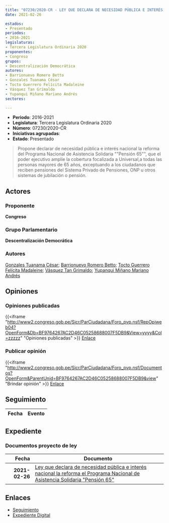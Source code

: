 ```yaml
---
title: "07230/2020-CR - LEY QUE DECLARA DE NECESIDAD PÚBLICA E INTERÉS NACIONAL LA REFORMA DEL PROGRAMA NACIONAL DE ASISTENCIA SOLIDARIA 'PENSIÓN 65'"
date: 2021-02-26

estados:
- Presentado
periodos:
- 2016-2021
legislaturas:
- Tercera Legislatura Ordinaria 2020
proponentes:
- Congreso
grupos:
- Descentralización Democrática
autores:
- Barrionuevo Romero Betto
- Gonzales Tuanama César
- Tocto Guerrero Felícita Madaleine
- Vásquez Tan Grimaldo
- Yupanqui Miñano Mariano Andrés
sectores:

---
```

- **Periodo**: 2016-2021
- **Legislatura**: Tercera Legislatura Ordinaria 2020
- **Número**: 07230/2020-CR
- **Iniciativas agrupadas**: 
- **Estado**: Presentado

> Propone declarar de necesidad pública e interés nacional la reforma del Programa Nacional de Asistencia Solidaria ""Pensión 65"", que el poder ejecutivo amplíe la cobertura focalizada a Universal,a todas las personas mayores de 65 años, exceptuando a los ciudadanos que reciben pensiones del Sistema Privado de Pensiones, ONP u otros sistemas de jubilación o pensión.


## Actores

### Proponente

**Congreso**

### Grupo Parlamentario

**Descentralización Democrática**

### Autores

[Gonzales Tuanama César](mailto:mailto:cgonzales@congreso.gob.pe); [Barrionuevo Romero Betto](mailto:mailto:bbarrionuevo@congreso.gob.pe); [Tocto Guerrero Felícita Madaleine](mailto:mailto:ftocto@congreso.gob.pe); [Vásquez Tan Grimaldo](mailto:mailto:gvasquez@congreso.gob.pe); [Yupanqui Miñano Mariano Andrés](mailto:mailto:myupanqui@congreso.gob.pe)

## Opiniones

### Opiniones publicadas

{{<iframe "http://www2.congreso.gob.pe/Sicr/ParCiudadana/Foro_pvp.nsf/RepOpiweb04?OpenForm&Db=BF9764267AC2D46C05258688007F5DB9&View=yyyy&Col=zzzzz" "Opiniones publicadas" >}}
[Enlace](http://www2.congreso.gob.pe/Sicr/ParCiudadana/Foro_pvp.nsf/RepOpiweb04?OpenForm&Db=BF9764267AC2D46C05258688007F5DB9&View=yyyy&Col=zzzzz)

### Publicar opinión

{{<iframe "http://www2.congreso.gob.pe/Sicr/ParCiudadana/Foro_pvp.nsf/Documentos?OpenForm&ParentUnid=BF9764267AC2D46C05258688007F5DB9&view" "Brindar opinión" >}}
[Enlace](http://www2.congreso.gob.pe/Sicr/ParCiudadana/Foro_pvp.nsf/Documentos?OpenForm&ParentUnid=BF9764267AC2D46C05258688007F5DB9&view)


## Seguimiento

| Fecha | Evento |
|------:|--------|


## Expediente

### Documentos proyecto de ley

| Fecha | Documento |
|------:|-----------|
| **2021-02-26** | [Ley que declara de necesidad pública e interés nacional la reforma el Programa Nacional de Asistencia Solidaria "Pensión 65"](http://www.leyes.congreso.gob.pe/Documentos/2016_2021/Proyectos_de_Ley_y_de_Resoluciones_Legislativas/PL07230-20210226.pdf) |

## Enlaces

- [Seguimiento](http://www2.congreso.gob.pe/Sicr/TraDocEstProc/CLProLey2016.nsf/f7fff46988ca05b1052578e100829cc7/df63252a840f7d5505258688007a7bf3?OpenDocument)
- [Expediente Digital](http://www2.congreso.gob.pe/Sicr/TraDocEstProc/Expvirt_2011.nsf/visbusqptramdoc1621/07230?opendocument)

